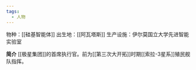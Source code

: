 ```yaml
---
tags:
  - 人物
---
```

物种：[[硅基智能体]]
出生地：[[阿瓦塔斯]]
生产设施：伊尔莫国立大学先进智能实验室

**简介**
[[极星集团]]的首席执行官。前为[[第三次大开拓]]时期[[索拉-3星系]]殖民舰队指挥。

